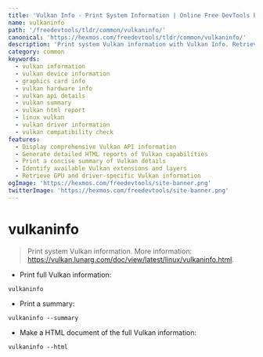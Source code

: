 ```yaml
---
title: 'Vulkan Info - Print System Information | Online Free DevTools by Hexmos'
name: vulkaninfo
path: '/freedevtools/tldr/common/vulkaninfo/'
canonical: 'https://hexmos.com/freedevtools/tldr/common/vulkaninfo/'
description: 'Print system Vulkan information with Vulkan Info. Retrieve detailed graphics card details and driver information. Free online tool, no registration required.'
category: common
keywords:
  - vulkan information
  - vulkan device information
  - graphics card info
  - vulkan hardware info
  - vulkan api details
  - vulkan summary
  - vulkan html report
  - linux vulkan
  - vulkan driver information
  - vulkan compatibility check
features:
  - Display comprehensive Vulkan API information
  - Generate detailed HTML reports of Vulkan capabilities
  - Print a concise summary of Vulkan details
  - Identify available Vulkan extensions and layers
  - Retrieve GPU and driver-specific Vulkan information
ogImage: 'https://hexmos.com/freedevtools/site-banner.png'
twitterImage: 'https://hexmos.com/freedevtools/site-banner.png'
---
```


# vulkaninfo

> Print system Vulkan information.
> More information: <https://vulkan.lunarg.com/doc/view/latest/linux/vulkaninfo.html>.

- Print full Vulkan information:

`vulkaninfo`

- Print a summary:

`vulkaninfo --summary`

- Make a HTML document of the full Vulkan information:

`vulkaninfo --html`

